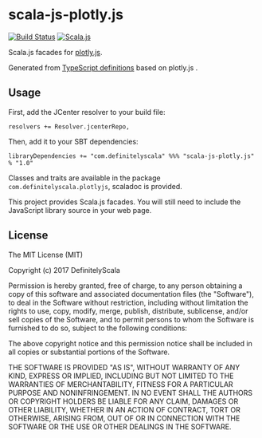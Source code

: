 scala-js-plotly.js
===============

[![Build Status](https://travis-ci.org/DefinitelyScala/scala-js-plotly.js.svg?branch=master)](https://travis-ci.org/DefinitelyScala/scala-js-plotly.js)
[![Scala.js](https://www.scala-js.org/assets/badges/scalajs-0.6.15.svg)](https://www.scala-js.org/)

Scala.js facades for [plotly.js](https://plot.ly/javascript/).

Generated from [TypeScript definitions](https://github.com/DefinitelyTyped/DefinitelyTyped/tree/master/plotly.js) based on plotly.js .

Usage
-----

First, add the JCenter resolver to your build file:
 
```
resolvers += Resolver.jcenterRepo,
```

Then, add it to your SBT dependencies:

```
libraryDependencies += "com.definitelyscala" %%% "scala-js-plotly.js" % "1.0"
```

Classes and traits are available in the package `com.definitelyscala.plotlyjs`, scaladoc is provided.

This project provides Scala.js facades. You will still need to include the JavaScript library source in your web page.

License
-------

The MIT License (MIT)

Copyright (c) 2017 DefinitelyScala

Permission is hereby granted, free of charge, to any person obtaining a copy of this software and associated documentation files (the "Software"), to deal in the Software without restriction, including without limitation the rights to use, copy, modify, merge, publish, distribute, sublicense, and/or sell copies of the Software, and to permit persons to whom the Software is furnished to do so, subject to the following conditions:

The above copyright notice and this permission notice shall be included in all copies or substantial portions of the Software.

THE SOFTWARE IS PROVIDED "AS IS", WITHOUT WARRANTY OF ANY KIND, EXPRESS OR IMPLIED, INCLUDING BUT NOT LIMITED TO THE WARRANTIES OF MERCHANTABILITY, FITNESS FOR A PARTICULAR PURPOSE AND NONINFRINGEMENT. IN NO EVENT SHALL THE AUTHORS OR COPYRIGHT HOLDERS BE LIABLE FOR ANY CLAIM, DAMAGES OR OTHER LIABILITY, WHETHER IN AN ACTION OF CONTRACT, TORT OR OTHERWISE, ARISING FROM, OUT OF OR IN CONNECTION WITH THE SOFTWARE OR THE USE OR OTHER DEALINGS IN THE SOFTWARE.
